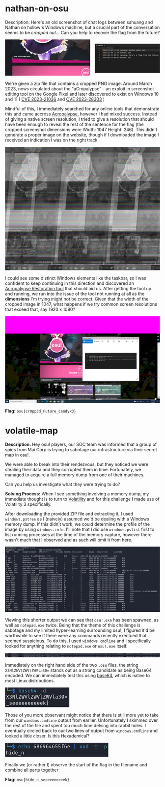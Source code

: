 # nathan-on-osu

Description: Here's an old screenshot of chat logs between sahuang and Nathan on hollow's Windows machine, but a crucial part of the conversation seems to be *cropped out*... Can you help to recover the flag from the future?

![screenshot of challenge with the flag cutoff](../Assets/osu_24_nathan_on_osu.png)

We're given a zip file that contains a cropped PNG image. Around March 2023, news circulated about the "aCropalypse" - an exploit in screenshot editing tool on the Google Pixel and later discovered to exist on Windows 10 and 11 ( [CVE 2023-21036](https://nvd.nist.gov/vuln/detail/cve-2023-21036) and [CVE 2023-28303](https://msrc.microsoft.com/update-guide/vulnerability/CVE-2023-28303) )

Mindful of this, I immediately searched for any online tools that demonstrate this and came accross [Acropalypse](https://acropalypse.app/), however I had mixed success. Instead of giving a native screen resolution, I tried to give a resolution that should have been enough to reveal the rest of the sentence for the flag (the cropped screenshot dimensions were Width: 1047 Height: 246). This didn't generate a proper image on the website, though if I downloaded the image I received an indication I was on the right track

![distorted screenshot](../Assets/osu_24_acropalypse_distorted.png)

I could see some distinct Windows elements like the taskbar, so I was confident to keep continuing in this direction and discovered an [Acropalypse Restoration tool](https://github.com/frankthetank-music/Acropalypse-Multi-Tool) that should aid us. After getting the tool up and running, we run into the issue of the tool not running at all as the **dimensions** I'm trying might not be correct. Given that the width of the cropped image in 1047, what happens if we try common screen resolutions that exceed that, say 1920 x 1080?

![full screenshot from cropped](../Assets/osu_24_full_picture.png)

**Flag:** `osu{cr0pp3d_Future_Candy<3}`

# volatile-map

**Description:** Hey osu! players, our SOC team was informed that a group of spies from Mai Corp is trying to sabotage our infrastructure via their secret map in osu!.

We were able to break into their rendezvous, but they noticed we were stealing their data and they corrupted them in time. Fortunately, we managed to acquire a full memory dump from one of their machines.

Can you help us investigate what they were trying to do?

**Solving Process:** When I see something involving a memory dump, my immediate thought is to turn to [Volatility](https://volatilityfoundation.org/) and for this challenge I made use of Volatility 3 specifically.

After downloading the provided ZIP file and extracting it, I used `windows.pstree` as I (naively) assumed we'd be dealing with a Windows memory dump. If this didn't work, we could determine the profile of the image by using `windows.info`.  I'll note that I did use `windows.pslist` first to list running processes at the time of the memory capture, however there wasn't much that I observed and as such will omit it from here.

![output of windows.pstree, showing some PID to investigate](../Assets/osu_24_windows.pstree_output.png)

Viewing this shorter output we can see that `osu!.exe` has been spawned, as well as `notepad.exe` twice. Being that the theme of this challenge is sabotage and my limited hyper-learning surrounding osu!, I figured it'd be worthwhile to see if there were any commands recently exectued that seemed suspicious. To do this, I used `windows.cmdline` and I specifically looked for anything relating to `notepad.exe` or `osu!.exe` itself.

![screenshot output of windows.cmdline showing two lines of interest](../Assets/osu_24_windows.cmdline_output.png)

Immediately on the right hand side of the two `.osu` files, the string `X3NlZWVlZWVlZWVla30=` stands out as a strong candidate as being Base64 encoded. We can immediately test this using [base64](https://linux.die.net/man/1/base64), which is native to most Linux distributions.

![output of base64 command](../Assets/osu_24_base64_output.png) 

Those of you more observant might notice that there is still more yet to take from our `windows.cmdline` output from earlier. Unfortunately I skimmed over the rest of the file and spent too much time delving into rabbit holes. I eventually circled back to our two lines of output from `windows.cmdline` and looked a little closer. Is this Hexademical?

![output of xxd](../Assets/osu_24_xxd_output.png) 

Finally we (or rather I) observe the start of the flag in the filename and combine all parts together

**Flag:** `osu{hide_n_seeeeeeeeeek}`